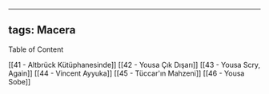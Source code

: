 ---
  tags: Macera
  ---
  
  Table of Content
  
  [[41 - Altbrück Kütüphanesinde]]
  [[42 - Yousa Çık Dışarı]]
  [[43 - Yousa Scry, Again]]
  [[44 - Vincent Ayyuka]]
  [[45 - Tüccar'ın Mahzeni]]
  [[46 - Yousa Sobe]]